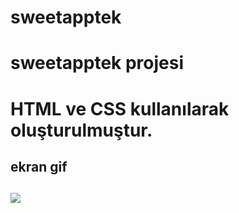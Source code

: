# sweetapptek

<h1>sweetapptek projesi<h1>

HTML ve CSS kullanılarak oluşturulmuştur.

<h2>ekran gif<h2>

![](sweetapptek.gif)
